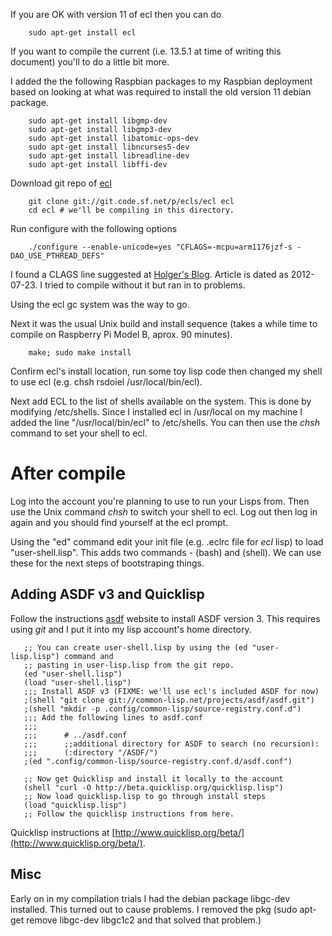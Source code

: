 If you are OK with version 11 of ecl then you can do

```shell
    sudo apt-get install ecl
```

If you want to compile the current (i.e. 13.5.1 at time of writing this document) you'll
to do a little bit more.

I added the the following Raspbian packages to my Raspbian deployment based on looking at what
was required to install the old version 11 debian package.

```shell
    sudo apt-get install libgmp-dev
    sudo apt-get install libgmp3-dev
    sudo apt-get install libatomic-ops-dev
    sudo apt-get install libncurses5-dev
    sudo apt-get install libreadline-dev
    sudo apt-get install libffi-dev
```


Download git repo of [ecl](http://ecls.sourceforge.net/download.html)

```shell
    git clone git://git.code.sf.net/p/ecls/ecl ecl
    cd ecl # we'll be compiling in this directory.
```


Run configure with the following options

```shell
    ./configure --enable-unicode=yes "CFLAGS=-mcpu=arm1176jzf-s -DAO_USE_PTHREAD_DEFS"
```

I found a CLAGS line suggested at [Holger's Blog](http://blog.hdurer.net/posts/2012/07/23_building-my-own-ecl-for-and-on-the-raspberry-pi.html). Article is dated as 2012-07-23. I tried to compile without it but ran in to problems.


Using the ecl gc system was the way to go.

Next it was the usual Unix build and install sequence (takes a while time to compile on Raspberry Pi Model B,
aprox. 90 minutes).


```shell
    make; sudo make install
```

Confirm ecl's install location, run some toy lisp code then changed my shell to use ecl (e.g. 
chsh rsdoiel /usr/local/bin/ecl).

Next add ECL to the list of shells available on the system. This is done by modifying
/etc/shells. Since I installed ecl in /usr/local on my machine I added the line "/usr/local/bin/ecl" to
/etc/shells. You can then use the _chsh_ command to set your shell to ecl.
 

# After compile

Log into the account you're planning to use to run your Lisps from.  Then use the Unix command _chsh_
to switch your shell to ecl. Log out then log in again and you should find yourself at the ecl prompt.

Using the "ed" command edit your init file (e.g. .eclrc file for _ecl_ lisp) to load "user-shell.lisp".
This adds two commands - (bash) and (shell).  We can use these for the next steps of bootstraping things.

## Adding ASDF v3 and Quicklisp

Follow the instructions [asdf](http://common-lisp.net/project/asdf/#downloads) website to install ASDF version 3.
This requires using _git_ and I put it into my lisp account's home directory.

```shell
   ;; You can create user-shell.lisp by using the (ed "user-lisp.lisp") command and
   ;; pasting in user-lisp.lisp from the git repo.
   (ed "user-shell.lisp")
   (load "user-shell.lisp")
   ;;; Install ASDF v3 (FIXME: we'll use ecl's included ASDF for now)
   ;(shell "git clone git://common-lisp.net/projects/asdf/asdf.git")
   ;(shell "mkdir -p .config/common-lisp/source-registry.conf.d")
   ;;; Add the following lines to asdf.conf
   ;;;
   ;;;      # ../asdf.conf
   ;;;      ;;additional directory for ASDF to search (no recursion):
   ;;;      (:directory "/ASDF/")
   ;(ed ".config/common-lisp/source-registry.conf.d/asdf.conf")
   
   ;; Now get Quicklisp and install it locally to the account
   (shell "curl -O http://beta.quicklisp.org/quicklisp.lisp")
   ;; Now load quicklisp.lisp to go through install steps
   (load "quicklisp.lisp")
   ;; Follow the quicklisp instructions from here.
```

Quicklisp instructions at [http://www.quicklisp.org/beta/](http://www.quicklisp.org/beta/).


## Misc 

Early on in my compilation trials I had the debian package libgc-dev installed. This turned out to cause problems.
I removed the pkg (sudo apt-get remove libgc-dev libgc1c2 and that solved that problem.)
